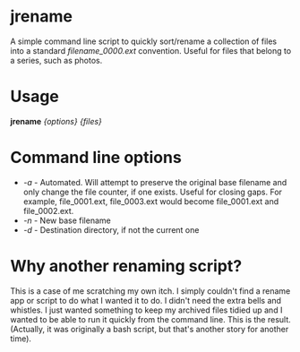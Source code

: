 jrename
=======

A simple command line script to quickly sort/rename a collection of files into a standard *filename_0000.ext* convention. Useful for files that belong to a series, such as photos.

# Usage
__jrename__ _{options}_ _{files}_

# Command line options

* _-a_ - Automated. Will attempt to preserve the original base filename and only change the file counter, if one exists. Useful for closing gaps. For example, file_0001.ext, file_0003.ext would become file_0001.ext and file_0002.ext.
* _-n_ - New base filename
* _-d_ - Destination directory, if not the current one

# Why another renaming script?

This is a case of me scratching my own itch. I simply couldn't find a rename app or script to do what I wanted it to do. I didn't need the extra bells and whistles. I just wanted something to keep my archived files tidied up and I wanted to be able to run it quickly from the command line. This is the result. (Actually, it was originally a bash script, but that's another story for another time).

